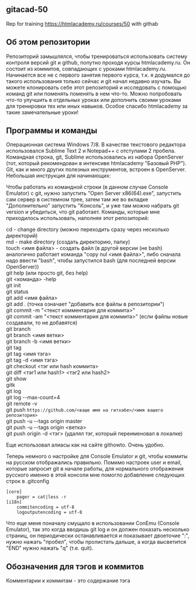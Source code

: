## gitacad-50
Rep for training https://htmlacademy.ru/courses/50 with githab

## Об этом репозитории

Репозиторий замышлялся, чтобы тренироваться использовать систему контроля версий git и github, попутно проходя курсы htmlacademy.ru. Он состоит из коммитов, совпадающих с уроками htmlacademy.ru. Начинается все не с первого занятия первого курса, т.к. я додумался до такого использования только сейчас и git начал недавно изучать. Вы можете клонировать себе этот репозиторий и исследовать с помощью команд git или поменять поменять в нем что-то. Можно попробовать что-то улучшить в отдельных уроках или дополнить своими уроками для тренировки тех или иных навыков. Особое спасибо htmlacademy за такие замечательные уроки!

## Программы и команды

Операционная система Windows 7/8. В качестве текстового редактора использовался Sublime Text 2 и Notepad++ с отступами 2 пробела. Командная строка, git, Sublime использовались из набора OpenServer (тот, который рекомендован в интенсиве htmlacademy "Базовый PHP"). Git, как и много других полезных инструментов, встроен в OpenServer. Небольшая инструкция для начинающих:

Чтобы работать из командной строки (в данном случае Console Emulator) с git, нужно запустить "Open Server x86(64).exe", запустить сам сервер в системном трее, затем там же во вкладке "Дополнительно" запустить "Консоль", и уже там можно набрать git version и убедиться, что git работает. Команды, которые мне приходилось использовать, наполняя этот репозиторий:

cd - change directory (можно переходить сразу через несколько директорий)  
md - make directory (создать директорию, папку)  
touch <имя файла> - создать файл (в другой версии (не bash) аналогично работает команда "copy nul <имя файла>", либо сначала надо ввести "bash", чтобы запустился bash (для последней версии OpenServer))  
git help (или просто git, без help)  
git <команда> -help  
git init  
git status  
git add <имя файла>  
git add . (точка означает "добавить все файлы в репозитории")  
git commit -m "<текст комментария для коммита>"  
git commit -am "<текст комментария для коммита>" (если файлы новые создавали, то не добавятся)  
git branch  
git branch <имя ветки>  
git branch -b <имя ветки>  
git tag  
git tag <имя тэга>  
git tag -d <имя тэга>  
git checkout <тэг или hash коммита>  
git diff <тэг1 или hash1> <тэг2 или hash2>  
git show  
gitk  
git log  
git log --max-count=4  
git remote -v  
git push `https://github.com/<ваше имя на гитхабе>/<имя вашего репозитория>`  
git push -u --tags origin master  
git push -u --tags origin <ветка>  
git push origin -d <тэг> (удалял тэг, который переименовал в локалке)  

Еще использовал алиасы как на сайте githowto. Очень удобно.

Теперь немного о настройке для Console Emulator и git, чтобы коммиты на русском отображались правильно. Помимо настроек user и email, которые запросит git в начале работы, для нормального отображения русского именно в этой консоли мне помогло добавление следующих строк в .gitconfig

```
[core]
    pager = cat|less -r
[i18n]
    commitencoding = utf-8
    logoutputencoding = utf-8
```

Что еще меня поначалу смущало в использовании СonEmu (Console Emulator), так это когда вводишь git log и он должен показать несколько страниц, он периодически останавливается и показывает двоеточие ":", нужно нажать "пробел", чтобы пролистать дальше, а когда высветится "END" нужно нажать "q" (т.е. quit).

## Обозначения для тэгов и коммитов

Комментарии к коммитам - это содержание тэга <title> из html файла. Тэги обозначают <номер курса>.<номер урока>. Таким образом вы сможете найти нужный урок на htmlacademy. Пример:

git checkout 50.7 означает, что вы переключились на коммит с тэгом 50.7, которому на htmlacademy соответствует урок https://htmlacademy.ru/courses/50/run/7

Только испытания я тэгировал как 50.9.test, т.е. добавлял еще слово "test". Все доступные тэги можно посмотреть командой git tag.

Кстати, в первый раз, когда пушил репозиторий, то тэги не отправил, оказалось, что надо прописывать в параметрах push еще и --tags.

## В процессе использовались

http://html-academy.ru/codeguide/html-css.html#css-order  
https://githowto.com/  
http://think-like-a-git.net/  
http://learngitbranching.js.org/  
https://habrahabr.ru/post/74839/  
https://habrahabr.ru/post/158639/ - сам не читал, но думаю, что в принципе кодировки не должны вызывать каких-то проблем, хоть я и сторонник писать коммиты на английском.  
http://ilfire.ru/kompyutery/shpargalka-po-sintaksisu-markdown-markdaun-so-vsemi-samymi-populyarnymi-tegami/  

## P.S.

Кстати, просто папки с версиями файлов у меня весят 72689 байт, а на диске занимают 241664 байта. Те же версии файлов в git весят 85172 байта, а на диске занимают 172032 байта, т.е. почти в полтора раза меньше. В этом, видимо, одна из фишек git, он хранит только изменения. Что означает вес (размер) файлов и разница в нем, я точно не знаю.

скриншоты:  
без git (просто папки) https://prnt.sc/ghbhzl  
с git https://prnt.sc/ghbhev

## Связанные репозитории

https://github.com/human122/gitacad-86  
https://github.com/human122/gitacad-130
